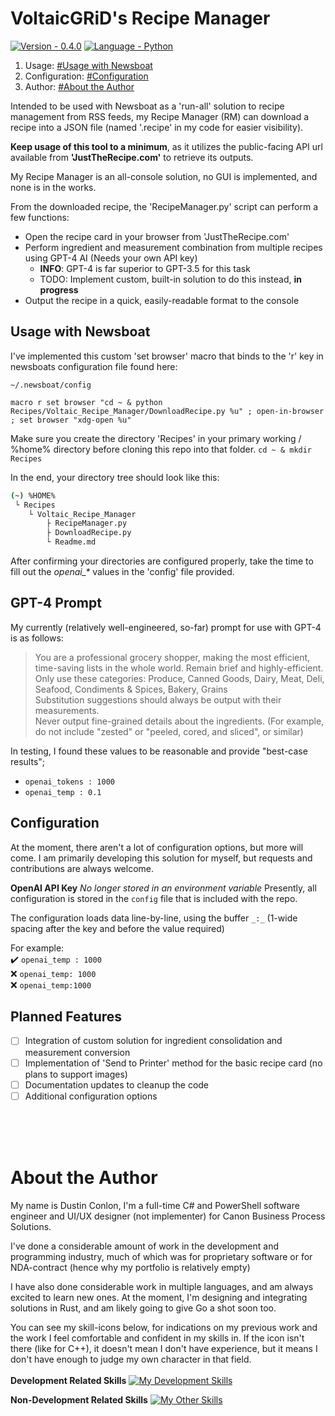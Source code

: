 # VoltaicGRiD's Recipe Manager
[![Version - 0.4.0](https://img.shields.io/badge/Version-0.4.0-2ea44f?style=for-the-badge)](https://) [![Language - Python](https://img.shields.io/badge/Language-Python-yellow?style=for-the-badge)](https://)

1. Usage: [#Usage with Newsboat](https://github.com/VoltaicGRiD/Recipe_Manager/edit/main/Readme.md#usage-with-newsboat)
2. Configuration: [#Configuration](https://github.com/VoltaicGRiD/Recipe_Manager/edit/main/Readme.md#configuration)
3. Author: [#About the Author](https://github.com/VoltaicGRiD/Recipe_Manager/edit/main/Readme.md#about-the-author)

Intended to be used with Newsboat as a 'run-all' solution to recipe management from RSS feeds, my Recipe Manager (RM) can download a recipe into a JSON file (named '.recipe' in my code for easier visibility).


**Keep usage of this tool to a minimum**, as it utilizes the public-facing API url available from **'JustTheRecipe.com'** to retrieve its outputs.


My Recipe Manager is an all-console solution, no GUI is implemented, and none is in the works.

From the downloaded recipe, the 'RecipeManager.py' script can perform a few functions:
- Open the recipe card in your browser from 'JustTheRecipe.com'
- Perform ingredient and measurement combination from multiple recipes using GPT-4 AI (Needs your own API key)
    - **INFO**: GPT-4 is far superior to GPT-3.5 for this task
    - TODO: Implement custom, built-in solution to do this instead, **in progress**
- Output the recipe in a quick, easily-readable format to the console


## Usage with Newsboat
I've implemented this custom 'set browser' macro that binds to the 'r' key in newsboats configuration file found here:

`~/.newsboat/config`

`macro r set browser "cd ~ & python Recipes/Voltaic_Recipe_Manager/DownloadRecipe.py %u" ; open-in-browser ; set browser "xdg-open %u"`


Make sure you create the directory 'Recipes' in your primary working / %home% directory before cloning this repo into that folder.
`cd ~ & mkdir Recipes`

In the end, your directory tree should look like this:

```bash
(~) %HOME%
 └ Recipes
    └ Voltaic_Recipe_Manager
        ├ RecipeManager.py
        ├ DownloadRecipe.py
        └ Readme.md
```


After confirming your directories are configured properly, take the time to fill out the *openai_\** values in the 'config' file provided.


## GPT-4 Prompt
My currently (relatively well-engineered, so-far) prompt for use with GPT-4 is as follows:

> You are a professional grocery shopper, making the most efficient, time-saving lists in the whole world. Remain brief and highly-efficient.
\
> Only use these categories: Produce, Canned Goods, Dairy, Meat, Deli, Seafood, Condiments & Spices, Bakery, Grains
\
> Substitution suggestions should always be output with their measurements.
\
> Never output fine-grained details about the ingredients. (For example, do not include "zested" or "peeled, cored, and sliced", or similar)

In testing, I found these values to be reasonable and provide "best-case results";

- `openai_tokens : 1000`
- `openai_temp : 0.1`


## Configuration
At the moment, there aren't a lot of configuration options, but more will come. I am primarily developing this solution for myself, but requests and contributions are always welcome.


**OpenAI API Key**
*No longer stored in an environment variable*
Presently, all configuration is stored in the `config` file that is included with the repo.

The configuration loads data line-by-line, using the buffer `_:_` (1-wide spacing after the key and before the value required)


For example:
\
:heavy_check_mark: `openai_temp : 1000`
\
:x: `openai_temp: 1000` 
\
:x: `openai_temp:1000`


## Planned Features
- [ ] Integration of custom solution for ingredient consolidation and measurement conversion
- [ ] Implementation of 'Send to Printer' method for the basic recipe card (no plans to support images)
- [ ] Documentation updates to cleanup the code
- [ ] Additional configuration options

<br>
<br>
<br>

# About the Author
My name is Dustin Conlon, I'm a full-time C# and PowerShell software engineer and UI/UX designer (not implementer) for Canon Business Process Solutions.

I've done a considerable amount of work in the development and programming industry, much of which was for proprietary software or for NDA-contract (hence why my portfolio is relatively empty)

I have also done considerable work in multiple languages, and am always excited to learn new ones. At the moment, I'm designing and integrating solutions in Rust, and am likely going to give Go a shot soon too.

You can see my skill-icons below, for indications on my previous work and the work I feel comfortable and confident in my skills in. If the icon isn't there (like for C++), it doesn't mean I don't have experience, but it means I don't have enough to judge my own character in that field.
<br>
<br>
**Development Related Skills**
[![My Development Skills](https://skillicons.dev/icons?i=azure,cs,css,bootstrap,dotnet,discord,git,html,py,sqlite,neovim,mysql,powershell)](https://skillicons.dev)

**Non-Development Related Skills**
[![My Other Skills](https://skillicons.dev/icons?i=ps,blender,pr,unity,unreal,sketchup,visualstudio,wordpress,mastodon,activitypub,misskey)](https://skillicons.dev)
